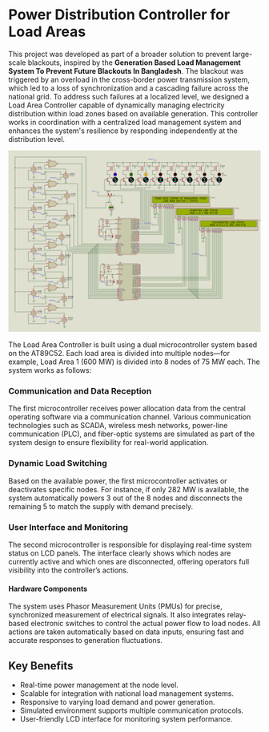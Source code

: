 # Power Distribution Controller for Load Areas
This project was developed as part of a broader solution to prevent large-scale blackouts, inspired by the **Generation Based Load Management System To Prevent Future Blackouts In Bangladesh**. The blackout was triggered by an overload in the cross-border power transmission system, which led to a loss of synchronization and a cascading failure across the national grid. To address such failures at a localized level, we designed a Load Area Controller capable of dynamically managing electricity distribution within load zones based on available generation. This controller works in coordination with a centralized load management system and enhances the system's resilience by responding independently at the distribution level.

![Load Area 1 (600 MW) Status in Generation Variations.jpg](https://github.com/mehedihassanarman/Power-Distribution-Controller-for-Load-Areas/blob/main/Project%20Image/Load%20Area%201%20(600%20MW)%20Status%20in%20Generation%20Variations.jpg)

The Load Area Controller is built using a dual microcontroller system based on the AT89C52. Each load area is divided into multiple nodes—for example, Load Area 1 (600 MW) is divided into 8 nodes of 75 MW each. The system works as follows:

### Communication and Data Reception
The first microcontroller receives power allocation data from the central operating software via a communication channel. Various communication technologies such as SCADA, wireless mesh networks, power-line communication (PLC), and fiber-optic systems are simulated as part of the system design to ensure flexibility for real-world application.

### Dynamic Load Switching
Based on the available power, the first microcontroller activates or deactivates specific nodes. For instance, if only 282 MW is available, the system automatically powers 3 out of the 8 nodes and disconnects the remaining 5 to match the supply with demand precisely.

### User Interface and Monitoring
The second microcontroller is responsible for displaying real-time system status on LCD panels. The interface clearly shows which nodes are currently active and which ones are disconnected, offering operators full visibility into the controller’s actions.

#### Hardware Components
The system uses Phasor Measurement Units (PMUs) for precise, synchronized measurement of electrical signals. It also integrates relay-based electronic switches to control the actual power flow to load nodes. All actions are taken automatically based on data inputs, ensuring fast and accurate responses to generation fluctuations.


## Key Benefits
- Real-time power management at the node level.
- Scalable for integration with national load management systems.
- Responsive to varying load demand and power generation.
- Simulated environment supports multiple communication protocols.
- User-friendly LCD interface for monitoring system performance.

